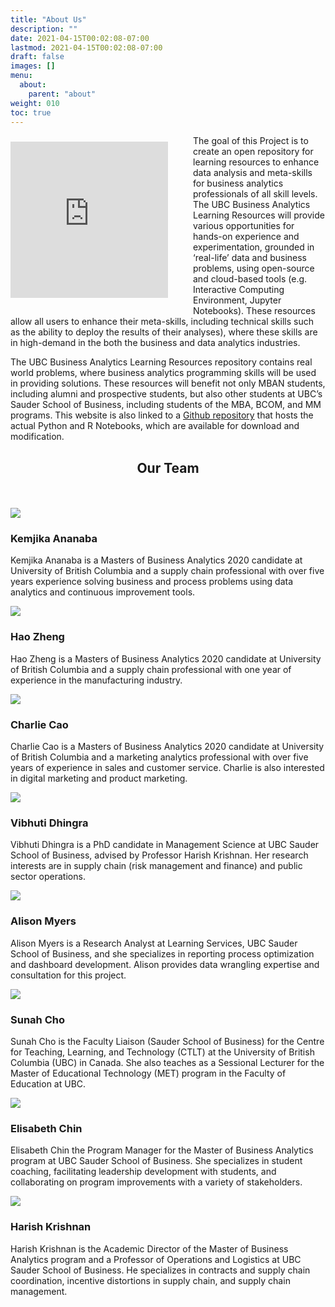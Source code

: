 ```yaml
---
title: "About Us"
description: ""
date: 2021-04-15T00:02:08-07:00
lastmod: 2021-04-15T00:02:08-07:00
draft: false
images: []
menu:
  about:
    parent: "about"
weight: 010
toc: true
---
```


<style>
  .youtube-1 {
    height: 250px;
    margin: 10px 40px 20px 0;
    display: block;
    width: 100%;
    border: none;
  }
  @media (min-width: 768px){
    .youtube-1 {
      float: left;
      max-width: 50%;
    }
  }
</style>

<iframe src="https://www.youtube.com/embed/AyTXiWXWBpQ" allow="accelerometer; encrypted-media; gyroscope; picture-in-picture" allowfullscreen class="youtube-1"></iframe>
<p>The goal of this Project is to create an open repository for learning resources to enhance data analysis and meta-skills for business analytics professionals of all skill levels. The UBC Business Analytics Learning Resources will provide various opportunities for hands-on experience and experimentation, grounded in ‘real-life’ data and business problems, using open-source and cloud-based tools (e.g. Interactive Computing Environment, Jupyter Notebooks). These resources allow all users to enhance their meta-skills, including technical skills such as the ability to deploy the results of their analyses), where these skills are in high-demand in the both the business and data analytics industries.</p>
<p>The UBC Business Analytics Learning Resources repository contains real world problems, where business analytics programming skills will be used in providing solutions. These resources will benefit not only MBAN students, including alumni and prospective students, but also other students at UBC’s Sauder School of Business, including students of the MBA, BCOM, and MM programs. This website is also linked to a <a href="https://github.com/Master-of-Business-Analytics/Code_repository" target="_blank">Github repository</a> that hosts the actual Python and R Notebooks, which are available for download and modification.</p>
<div id="team" class="section level2 bio">
  <h2 style="text-align: center;">Our Team</h2>
  <br />
  <br />
  <div id="kemjika-ananaba" class="section level3 row">
    <div id="kemjika-ananaba-img" class="col-md-5 col-sm-5 col-xs-12">
      <img src="images/about_kem_ananaba.jpeg" />
    </div>
    <div id="kemjika-ananaba-bio" class="col-md-7 col-sm-7 col-xs-12">
      <h3>Kemjika Ananaba</h3>
      <p>Kemjika Ananaba is a Masters of Business Analytics 2020 candidate at University of British Columbia and a supply chain professional with over five years experience solving business and process problems using data analytics and continuous improvement tools.</p>
    </div>
  </div>
  <div id="hao-zheng" class="section level3 row">
    <div id="hao-zheng-img" class="col-md-5 col-md-push-7 col-sm-5 col-sm-push-7 col-xs-12">
      <img src="images/about_hao_zheng.jpeg" />
    </div>
    <div id="hao-zheng-bio" class="col-md-7 col-md-pull-5 col-sm-7 col-sm-pull-5 col-xs-12">
      <h3>Hao Zheng</h3>
      <p>Hao Zheng is a Masters of Business Analytics 2020 candidate at University of British Columbia and a supply chain professional with one year of experience in the manufacturing industry.</p>
    </div>
  </div>
  <div id="charlie-cao" class="section level3 row">
    <div id="charlie-cao-img" class="col-md-5 col-sm-5 col-xs-12">
      <img src="images/about_charlie_cao.jpeg" />
    </div>
    <div id="charlie-cao-bio" class="col-md-7 col-sm-7 col-xs-12">
      <h3>Charlie Cao</h3>
      <p>Charlie Cao is a Masters of Business Analytics 2020 candidate at University of British Columbia and a marketing analytics professional with over five years of experience in sales and customer service. Charlie is also interested in digital marketing and product marketing.</p>
    </div>
  </div>
  <div id="vibhuti-dhingra" class="section level3 row">
    <div id="vibhuti-dhingra-img" class="col-md-5 col-md-push-7 col-sm-5 col-sm-push-7 col-xs-12">
      <img src="images/about_vibhuti_dhingra.jpg" />
    </div>
    <div id="vibhuti-dhingra-bio" class="col-md-7 col-md-pull-5 col-sm-7 col-sm-pull-5 col-xs-12">
      <h3>Vibhuti Dhingra</h3>
      <p>Vibhuti Dhingra is a PhD candidate in Management Science at UBC Sauder School of Business, advised by Professor Harish Krishnan. Her research interests are in supply chain (risk management and finance) and public sector operations.</p>
    </div>
  </div>
  <div id="alison-myers" class="section level3 row">
    <div id="alison-myers-img" class="col-md-5 col-sm-5 col-xs-12">
      <img src="images/about_alison_myers.jpg" />
    </div>
    <div id="alison-myers-bio" class="col-md-7 col-sm-7 col-xs-12">
      <h3>Alison Myers</h3>
      <p>Alison Myers is a Research Analyst at Learning Services, UBC Sauder School of Business, and she specializes in reporting process optimization and dashboard development. Alison provides data wrangling expertise and consultation for this project.</p>
    </div>
  </div>
  <div id="sunah-cho" class="section level3 row">
    <div id="sunah-cho-img" class="col-md-5 col-md-push-7 col-sm-5 col-sm-push-7 col-xs-12">
      <img src="images/about_sunah_cho.jpg" />
    </div>
    <div id="sunah-cho-bio" class="col-md-7 col-md-pull-5 col-sm-7 col-sm-pull-5 col-xs-12">
      <h3>Sunah Cho</h3>
      <p>Sunah Cho is the Faculty Liaison (Sauder School of Business) for the Centre for Teaching, Learning, and Technology (CTLT) at the University of British Columbia (UBC) in Canada. She also teaches as a Sessional Lecturer for the Master of Educational Technology (MET) program in the Faculty of Education at UBC.</p>
    </div>
  </div>
  <div id="elisabeth-chin" class="section level3 row">
    <div id="elisabeth-chin-img" class="col-md-5 col-sm-5 col-xs-12">
      <img src="images/about_elisabeth_chin.jfif" />
    </div>
    <div id="elisabeth-chin-bio" class="col-md-7 col-sm-7 col-xs-12">
      <h3>Elisabeth Chin</h3>
      <p>Elisabeth Chin the Program Manager for the Master of Business Analytics program at UBC Sauder School of Business. She specializes in student coaching, facilitating leadership development with students, and collaborating on program improvements with a variety of stakeholders.</p>
    </div>
  </div>
  <div id="harish-krishnan" class="section level3 row">
    <div id="harish-krishnan-img" class="col-md-5 col-md-push-7 col-sm-5 col-sm-push-7 col-xs-12">
      <img src="images/about_harish_krishnan.jpg" />
    </div>
    <div id="harish-krishnan-bio" class="col-md-7 col-md-pull-5 col-sm-7 col-sm-pull-5 col-xs-12">
      <h3>Harish Krishnan</h3>
      <p>Harish Krishnan is the Academic Director of the Master of Business Analytics program and a Professor of Operations and Logistics at UBC Sauder School of Business. He specializes in contracts and supply chain coordination, incentive distortions in supply chain, and supply chain management.</p>
    </div>
  </div>
</div>
